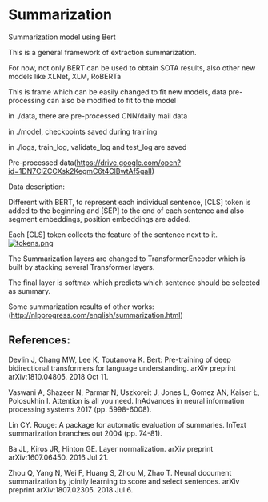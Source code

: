 # Summarization
Summarization model using Bert

This is a general framework of extraction summarization.

For now, not only BERT can be used to obtain SOTA results, also other new models like XLNet, XLM, RoBERTa

This is frame which can be easily changed to fit new models, data pre-processing can also be modified to fit to the model

in ./data, there are pre-processed CNN/daily mail data

in ./model, checkpoints saved during training 

in ./logs, train_log, validate_log and test_log are saved

Pre-processed data(https://drive.google.com/open?id=1DN7ClZCCXsk2KegmC6t4ClBwtAf5galI)

Data description:

Different with BERT, to represent each individual sentence, [CLS] token is added to the beginning and [SEP] to the end of each sentence and also segment embeddings, position embeddings are added.

Each [CLS] token collects the feature of the sentence next to it.
[![tokens.png](https://i.postimg.cc/Hn7W3gLr/tokens.png)](https://postimg.cc/y3szY2cK)

The Summarization layers are changed to TransformerEncoder which is built by stacking several Transformer layers.

The final layer is softmax which predicts which sentence should be selected as summary.

Some summarization results of other works:
(http://nlpprogress.com/english/summarization.html)

## References:

Devlin J, Chang MW, Lee K, Toutanova K. Bert: Pre-training of deep bidirectional transformers for language understanding. arXiv preprint arXiv:1810.04805. 2018 Oct 11.

Vaswani A, Shazeer N, Parmar N, Uszkoreit J, Jones L, Gomez AN, Kaiser Ł, Polosukhin I. Attention is all you need. InAdvances in neural information processing systems 2017 (pp. 5998-6008).

Lin CY. Rouge: A package for automatic evaluation of summaries. InText summarization branches out 2004 (pp. 74-81).

Ba JL, Kiros JR, Hinton GE. Layer normalization. arXiv preprint arXiv:1607.06450. 2016 Jul 21.

Zhou Q, Yang N, Wei F, Huang S, Zhou M, Zhao T. Neural document summarization by jointly learning to score and select sentences. arXiv preprint arXiv:1807.02305. 2018 Jul 6.
